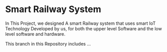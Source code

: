 # Smart Railway System
In This Project, we designed A smart Railway system that uses smart IoT Technology Developed by us, for both the upper level Software and the low level software and hardware.

This branch in this Repository includes ...
